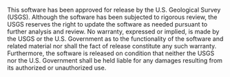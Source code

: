 This software has been approved for release by the U.S. Geological Survey (USGS).
Although the software has been subjected to rigorous review, the USGS reserves
the right to update the software as needed pursuant to further analysis and
review. No warranty, expressed or implied, is made by the USGS or the
U.S. Government as to the functionality of the software and related material
nor shall the fact of release constitute any such warranty. Furthermore, the
software is released on condition that neither the USGS nor the U.S. Government
shall be held liable for any damages resulting from its authorized
or unauthorized use.
